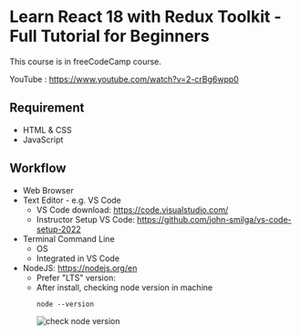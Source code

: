 # Learn React 18 with Redux Toolkit - Full Tutorial for Beginners

This course is in freeCodeCamp course.

YouTube : https://www.youtube.com/watch?v=2-crBg6wpp0

## Requirement

* HTML & CSS
* JavaScript

## Workflow

* Web Browser
* Text Editor - e.g. VS Code
  * VS Code download: https://code.visualstudio.com/
  * Instructor Setup VS Code: https://github.com/john-smilga/vs-code-setup-2022
* Terminal Command Line
  * OS
  * Integrated in VS Code
* NodeJS: https://nodejs.org/en
  * Prefer "LTS" version:
  * After install, checking node version in machine
    ```
    node --version
    ```
    ![check node version](https://github.com/jatu-studiobox/learn_react/assets/43282496/3b98279e-b23e-4c33-b597-3eba9c86950d)
